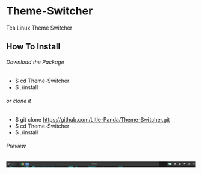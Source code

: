 # Theme-Switcher
Tea Linux Theme Switcher 

## How To Install

###### Download the Package 
* $ cd Theme-Switcher </br>
* $ ./install

######  or clone it
* $ git clone https://github.com/Litle-Panda/Theme-Switcher.git </br>
* $ cd Theme-Switcher </br>
* $ ./install

###### Preview
![ View Result ](https://github.com/Litle-Panda/Theme-Switcher/blob/main/image/ss.png)
